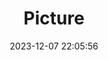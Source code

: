 ---
weight: 1
images:
- /images/edited/52.jpeg
title: Picture
date: 2023-12-07 22:05:56
tags: [luminarneo,work,ilce7m3,sportsball,person]
---